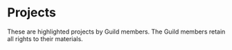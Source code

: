 # Projects

These are highlighted projects by Guild members. The Guild members retain all rights to their materials.
